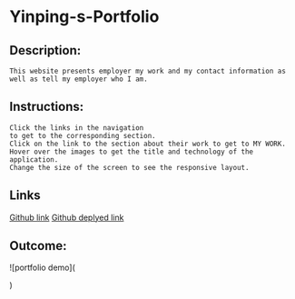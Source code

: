 # Yinping-s-Portfolio

## Description:
```
This website presents employer my work and my contact information as well as tell my employer who I am.
```

## Instructions:

```
Click the links in the navigation
to get to the corresponding section.
Click on the link to the section about their work to get to MY WORK.
Hover over the images to get the title and technology of the application.
Change the size of the screen to see the responsive layout.
```

## Links
[Github link](https://github.com/yinping-520/the-portfolio-of-yinping)
[Github deplyed link](https://yinping-520.github.io/the-portfolio-of-yinping/)

## Outcome:
![portfolio demo](
    
)



